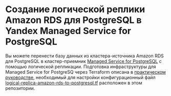 # Создание логической реплики Amazon RDS для PostgreSQL в Yandex Managed Service for PostgreSQL

Вы можете перенести базу данных из кластера-источника Amazon RDS для PostgreSQL в кластер-приемник [Managed Service for PostgreSQL](https://yandex.cloud/ru/docs/managed-postgresql) с помощью логической репликации. Подготовка инфраструктуры для Managed Service for PostgreSQ через Terraform описана в [практическом руководстве](https://yandex.cloud/ru/docs/managed-postgresql/operations/logical-replica-from-rds), необходимый для настройки конфигурационный файл [logical-replica-amazon-rds-to-postgresql.tf](logical-replica-amazon-rds-to-postgresql.tf) расположен в этом репозитории.
